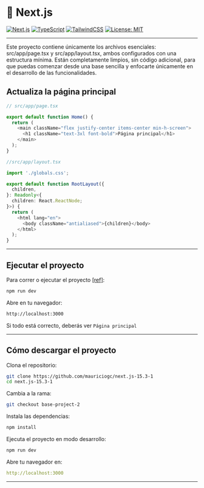 # 🚀 Next.js

[![Next.js](https://img.shields.io/badge/Next.js-13%2B-blue?logo=next.js)](https://nextjs.org/)
[![TypeScript](https://img.shields.io/badge/TypeScript-5.x-blue?logo=typescript)](https://www.typescriptlang.org/)
[![TailwindCSS](https://img.shields.io/badge/TailwindCSS-3.x-06b6d4?logo=tailwindcss)](https://tailwindcss.com/)
[![License: MIT](https://img.shields.io/badge/license-MIT-green.svg)](https://opensource.org/licenses/MIT)

---

Este proyecto contiene únicamente los archivos esenciales: src/app/page.tsx y src/app/layout.tsx, ambos configurados con una estructura mínima. Están completamente limpios, sin código adicional, para que puedas comenzar desde una base sencilla y enfocarte únicamente en el desarrollo de las funcionalidades.

## Actualiza la página principal

```Typescript
// src/app/page.tsx

export default function Home() {
  return (
    <main className="flex justify-center items-center min-h-screen">
      <h1 className="text-3xl font-bold">Página principal</h1>
    </main>
  );
}
```

```typescript
//src/app/layout.tsx

import './globals.css';

export default function RootLayout({
  children,
}: Readonly<{
  children: React.ReactNode;
}>) {
  return (
    <html lang="en">
      <body className="antialiased">{children}</body>
    </html>
  );
}
```

---

## Ejecutar el proyecto

Para correr o ejecutar el proyecto [[ref]](https://nextjs.org/docs/app/getting-started/installation#run-the-development-server):

```bash
npm run dev
```

Abre en tu navegador:

```bash
http://localhost:3000
```

Si todo está correcto, deberás ver `Página principal`

---

## Cómo descargar el proyecto

Clona el repositorio:

```bash
git clone https://github.com/mauriciogc/next.js-15.3-1
cd next.js-15.3-1
```

Cambia a la rama:

```bash
git checkout base-project-2
```

Instala las dependencias:

```bash
npm install
```

Ejecuta el proyecto en modo desarrollo:

```bash
npm run dev
```

Abre tu navegador en:

```yaml
http://localhost:3000
```

---
